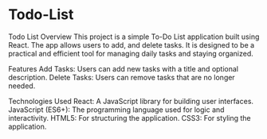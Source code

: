 # Todo-List
Todo List
Overview
This project is a simple To-Do List application built using React. The app allows users to add,  and delete tasks. It is designed to be a practical and efficient tool for managing daily tasks and staying organized.

Features
Add Tasks: Users can add new tasks with a title and optional description.
Delete Tasks: Users can remove tasks that are no longer needed.

Technologies Used
React: A JavaScript library for building user interfaces.
JavaScript (ES6+): The programming language used for logic and interactivity.
HTML5: For structuring the application.
CSS3: For styling the application.

